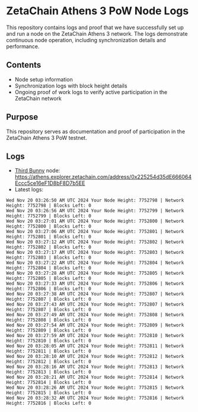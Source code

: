 # ZetaChain Athens 3 PoW Node Logs
This repository contains logs and proof that we have successfully set up and run a node on the ZetaChain Athens 3 network. The logs demonstrate continuous node operation, including synchronization details and performance.

## Contents
- Node setup information
- Synchronization logs with block height details
- Ongoing proof of work logs to verify active participation in the ZetaChain network

## Purpose
This repository serves as documentation and proof of participation in the ZetaChain Athens 3 PoW testnet.

## Logs

- [Third Bunny](https://thirdbunny.xyz/) node: https://athens.explorer.zetachain.com/address/0x225254d35dE666064Eccc5ce16eF1D8bF8D7b5EE
- Latest logs:
```
Wed Nov 20 03:26:50 AM UTC 2024 Your Node Height: 7752798 | Network Height: 7752798 | Blocks Left: 0
Wed Nov 20 03:26:56 AM UTC 2024 Your Node Height: 7752799 | Network Height: 7752799 | Blocks Left: 0
Wed Nov 20 03:27:01 AM UTC 2024 Your Node Height: 7752800 | Network Height: 7752800 | Blocks Left: 0
Wed Nov 20 03:27:06 AM UTC 2024 Your Node Height: 7752801 | Network Height: 7752801 | Blocks Left: 0
Wed Nov 20 03:27:12 AM UTC 2024 Your Node Height: 7752802 | Network Height: 7752802 | Blocks Left: 0
Wed Nov 20 03:27:17 AM UTC 2024 Your Node Height: 7752803 | Network Height: 7752803 | Blocks Left: 0
Wed Nov 20 03:27:22 AM UTC 2024 Your Node Height: 7752804 | Network Height: 7752804 | Blocks Left: 0
Wed Nov 20 03:27:28 AM UTC 2024 Your Node Height: 7752805 | Network Height: 7752805 | Blocks Left: 0
Wed Nov 20 03:27:33 AM UTC 2024 Your Node Height: 7752806 | Network Height: 7752806 | Blocks Left: 0
Wed Nov 20 03:27:38 AM UTC 2024 Your Node Height: 7752807 | Network Height: 7752807 | Blocks Left: 0
Wed Nov 20 03:27:43 AM UTC 2024 Your Node Height: 7752807 | Network Height: 7752807 | Blocks Left: 0
Wed Nov 20 03:27:49 AM UTC 2024 Your Node Height: 7752808 | Network Height: 7752808 | Blocks Left: 0
Wed Nov 20 03:27:54 AM UTC 2024 Your Node Height: 7752809 | Network Height: 7752809 | Blocks Left: 0
Wed Nov 20 03:27:59 AM UTC 2024 Your Node Height: 7752810 | Network Height: 7752810 | Blocks Left: 0
Wed Nov 20 03:28:05 AM UTC 2024 Your Node Height: 7752811 | Network Height: 7752811 | Blocks Left: 0
Wed Nov 20 03:28:10 AM UTC 2024 Your Node Height: 7752812 | Network Height: 7752812 | Blocks Left: 0
Wed Nov 20 03:28:16 AM UTC 2024 Your Node Height: 7752813 | Network Height: 7752813 | Blocks Left: 0
Wed Nov 20 03:28:21 AM UTC 2024 Your Node Height: 7752814 | Network Height: 7752814 | Blocks Left: 0
Wed Nov 20 03:28:26 AM UTC 2024 Your Node Height: 7752815 | Network Height: 7752815 | Blocks Left: 0
Wed Nov 20 03:28:32 AM UTC 2024 Your Node Height: 7752816 | Network Height: 7752816 | Blocks Left: 0
```
